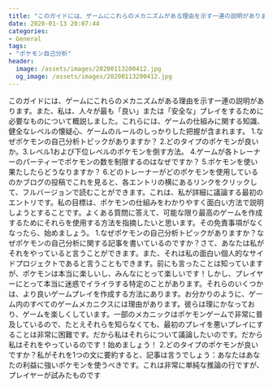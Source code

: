 ```yaml
---
title: "このガイドには、ゲームにこれらのメカニズムがある理由を示す一連の説明があります。"
date: 2020-01-13 20:07:44
categories:
- General
tags:
- "ポケモン自己分析"
header:
  image: /assets/images/20200113200412.jpg
  og_image: /assets/images/20200113200412.jpg
---
```


このガイドには、ゲームにこれらのメカニズムがある理由を示す一連の説明があります。また、私は、人々が最も「良い」または「安全な」プレイをするために必要なものについて概説しました。これらには、ゲームの仕組みに関する知識、健全なレベルの懐疑心、ゲームのルールのしっかりした把握が含まれます。 1.なぜポケモンの自己分析トピックがありますか？ 2.どのタイプのポケモンが良いか。3.レベル1および下位レベルのポケモンを倒す方法。 4.ゲームが各トレーナーのパーティーでポケモンの数を制限するのはなぜですか？ 5.ポケモンを使い果たしたらどうなりますか？ 6.どのトレーナーがどのポケモンを使用しているのかブログの投稿でこれを見ると、各エントリの横にあるリンクをクリックして、フルバージョンで読むことができます。これは、私が詳細に議論する最初のエントリです。私の目標は、ポケモンの仕組みをわかりやすく面白い方法で説明しようとすることです。よくある質問に答えて、可能な限り最高のゲームを作成するためにそれらを使用する方法を指摘したいと思います。その免責事項がなくなったら、始めましょう。 1.なぜポケモンの自己分析トピックがありますか？なぜポケモンの自己分析に関する記事を書いているのですか？さて、あなたは私がそれをやっていると言うことができます。また、それは私の面白い個人的なサイドプロジェクトであると言うこともできます。前にも言ったことは知っていますが、ポケモンは本当に楽しいし、みんなにとって楽しいです！しかし、プレイヤーにとって本当に迷惑でイライラする特定のことがあります。それらのいくつかは、より良いゲームプレイを作成する方法にあります。お分かりのように、ゲーム内のすべてのゲームメカニクスには理由があります。彼らは理にかなっており、ゲームを楽しくしています。一部のメカニックはポケモンゲームで非常に普及しているので、たとえそれらを知らなくても、最初のプレイを悪いプレイにすることは非常に困難です。だから私はそれらについて議論したいのです。だから私はそれをやっているのです！始めましょう！ 2.どのタイプのポケモンが良いですか？私がそれを1つの文に要約すると、記事は言うでしょう：あなたはあなたの利益に強いポケモンを使うべきです。これは非常に単純な推論の行ですが、プレイヤーが試みたものです
